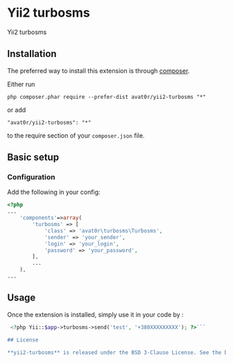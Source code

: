 Yii2 turbosms
=============
Yii2 turbosms

Installation
------------

The preferred way to install this extension is through [composer](http://getcomposer.org/download/).

Either run

```
php composer.phar require --prefer-dist avat0r/yii2-turbosms "*"
```

or add

```
"avat0r/yii2-turbosms": "*"
```

to the require section of your `composer.json` file.

## Basic setup

### Configuration

Add the following in your config:

```php
<?php
...
    'components'=>array(
        'turbosms' => [
            'class' => 'avat0r\turbosms\Turbosms',
            'sender' => 'your_sender',
            'login' => 'your_login',
            'password' => 'your_password',
        ],
        ...
    ),
...
```

Usage
-----

Once the extension is installed, simply use it in your code by  :

```php
 <?php Yii::$app->turbosms->send('test', '+380XXXXXXXXX'); ?>```

## License

**yii2-turbosms** is released under the BSD 3-Clause License. See the bundled `LICENSE.md` for details.